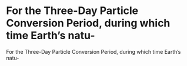 # For the Three-Day Particle Conversion Period, during which time Earth’s natu-

For the Three-Day Particle Conversion Period, during which time Earth’s natu-